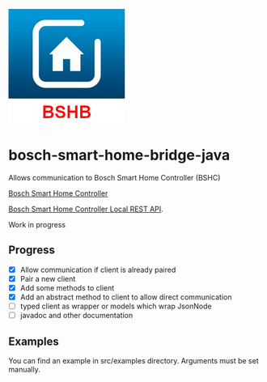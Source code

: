 ![Logo](resources/bshb-logo.jpg)

# bosch-smart-home-bridge-java
Allows communication to Bosch Smart Home Controller (BSHC)

[Bosch Smart Home Controller](https://www.bosch-smarthome.com/de/de/produkte/smart-system-solutions/smart-home-controller)

[Bosch Smart Home Controller Local REST API](https://github.com/BoschSmartHome/bosch-shc-api-docs).

Work in progress

## Progress
- [x] Allow communication if client is already paired
- [x] Pair a new client
- [x] Add some methods to client 
- [x] Add an abstract method to client to allow direct communication
- [ ] typed client as wrapper or models which wrap JsonNode
- [ ] javadoc and other documentation

## Examples
You can find an example in src/examples directory. Arguments must be set manually.
